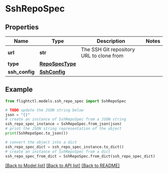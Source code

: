 # SshRepoSpec


## Properties

Name | Type | Description | Notes
------------ | ------------- | ------------- | -------------
**url** | **str** | The SSH Git repository URL to clone from | 
**type** | [**RepoSpecType**](RepoSpecType.md) |  | 
**ssh_config** | [**SshConfig**](SshConfig.md) |  | 

## Example

```python
from flightctl.models.ssh_repo_spec import SshRepoSpec

# TODO update the JSON string below
json = "{}"
# create an instance of SshRepoSpec from a JSON string
ssh_repo_spec_instance = SshRepoSpec.from_json(json)
# print the JSON string representation of the object
print(SshRepoSpec.to_json())

# convert the object into a dict
ssh_repo_spec_dict = ssh_repo_spec_instance.to_dict()
# create an instance of SshRepoSpec from a dict
ssh_repo_spec_from_dict = SshRepoSpec.from_dict(ssh_repo_spec_dict)
```
[[Back to Model list]](../README.md#documentation-for-models) [[Back to API list]](../README.md#documentation-for-api-endpoints) [[Back to README]](../README.md)


